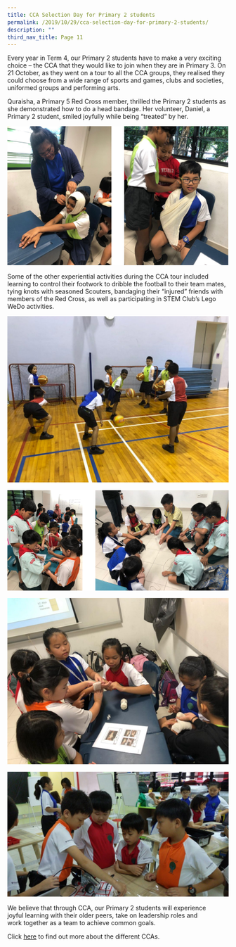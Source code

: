 ```yaml
---
title: CCA Selection Day for Primary 2 students
permalink: /2019/10/29/cca-selection-day-for-primary-2-students/
description: ""
third_nav_title: Page 11
---
```

<p>Every year in Term 4, our Primary 2 students have to make a very exciting choice &ndash; the CCA that they would like to join when they are in Primary 3. On 21 October, as they went on a tour to all the CCA groups, they realised they could choose from a wide range of sports and games, clubs and societies, uniformed groups and performing arts.</p>
<p>Quraisha, a Primary 5 Red Cross member, thrilled the Primary 2 students as she demonstrated how to do a head bandage. Her volunteer, Daniel, a Primary 2 student, smiled joyfully while being &ldquo;treated&rdquo; by her.</p>

![](/images/ccap2_1.png)

<p>Some of the other experiential activities during the CCA tour included learning to control their footwork to dribble the football to their team mates, tying knots with seasoned Scouters, bandaging their &ldquo;injured&rdquo; friends with members of the Red Cross, as well as participating in STEM Club&rsquo;s Lego WeDo activities.</p>

![](/images/Basketball-1024x768.jpeg)

![](/images/ccap2_2.png)

![](/images/Red-Cross3-1024x768.jpeg)

![](/images/STEM1-1024x576.jpeg)

<p>We believe that through CCA, our Primary 2 students will experience joyful&nbsp;learning with their older peers, take on leadership roles and work&nbsp;together as a team to achieve common goals.</p>
<p>Click&nbsp;<a href="https://moe-blangahrisepri-staging.netlify.app/departments/ccas/">here</a>&nbsp;to find out more about the different CCAs.</p>